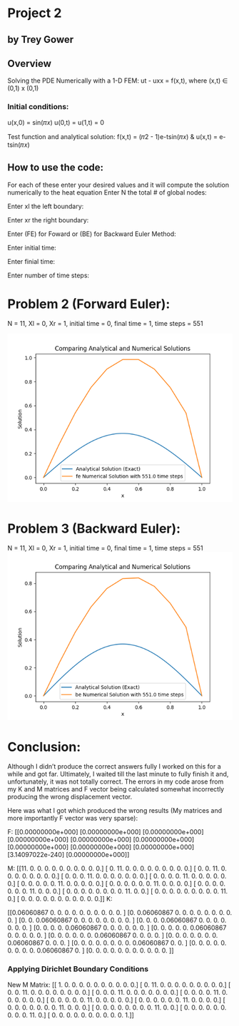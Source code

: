# Project 2
## by Trey Gower

## Overview
Solving the PDE Numerically with a 1-D FEM:
ut - uxx = f(x,t), where (x,t) ∈ (0,1) x (0,1)

### Initial conditions:
u(x,0) = sin(𝜋𝑥)
u(0,t) = u(1,t) = 0
					
Test function and analytical solution:
f(x,t) = (𝜋2 - 1)e-tsin(𝜋𝑥) & u(x,t) = e-tsin(𝜋𝑥)


## How to use the code:
For each of these enter your desired values and it will compute the solution numerically to the heat equation
Enter N the total # of global nodes:

Enter xl the left boundary:

Enter xr the right boundary:

Enter (FE) for Foward or (BE) for Backward Euler Method:

Enter initial time:

Enter finial time:

Enter number of time steps:

# Problem 2 (Forward Euler):
N = 11, Xl = 0, Xr = 1, initial time = 0, final time = 1, time steps = 551

<img src = https://github.com/TreyGower7/FEMProject/blob/main/fe_551.0_soln.png>

# Problem 3 (Backward Euler):
N = 11, Xl = 0, Xr = 1, initial time = 0, final time = 1, time steps = 551
<img src = https://github.com/TreyGower7/FEMProject/blob/main/be_551.0_soln.png>


# Conclusion:
Although I didn’t produce the correct answers fully I worked on this for a while and got far. Ultimately, I waited till the last minute to fully finish it and, unfortunately, it was not totally correct. The errors in my code arose from my K and M matrices and F vector being calculated somewhat incorrectly producing the wrong displacement vector. 

Here was what I got which produced the wrong results (My matrices and more importantly F vector was very sparse):

F:
[[0.00000000e+000]
 [0.00000000e+000]
 [0.00000000e+000]
 [0.00000000e+000]
 [0.00000000e+000]
 [0.00000000e+000]
 [0.00000000e+000]
 [0.00000000e+000]
 [0.00000000e+000]
 [3.14097022e-240]
 [0.00000000e+000]]

M:
[[11.  0.  0.  0.  0.  0.  0.  0.  0.  0.  0.]
 [ 0. 11.  0.  0.  0.  0.  0.  0.  0.  0.  0.]
 [ 0.  0. 11.  0.  0.  0.  0.  0.  0.  0.  0.]
 [ 0.  0.  0. 11.  0.  0.  0.  0.  0.  0.  0.]
 [ 0.  0.  0.  0. 11.  0.  0.  0.  0.  0.  0.]
 [ 0.  0.  0.  0.  0. 11.  0.  0.  0.  0.  0.]
 [ 0.  0.  0.  0.  0.  0. 11.  0.  0.  0.  0.]
 [ 0.  0.  0.  0.  0.  0.  0. 11.  0.  0.  0.]
 [ 0.  0.  0.  0.  0.  0.  0.  0. 11.  0.  0.]
 [ 0.  0.  0.  0.  0.  0.  0.  0.  0. 11.  0.]
 [ 0.  0.  0.  0.  0.  0.  0.  0.  0.  0.  0.]]
K:

[[0.06060867 0.         0.         0.         0.         0.
  0.         0.         0.         0.         0.        ]
 [0.         0.06060867 0.         0.         0.         0.
  0.         0.         0.         0.         0.        ]
 [0.         0.         0.06060867 0.         0.         0.
  0.         0.         0.         0.         0.        ]
 [0.         0.         0.         0.06060867 0.         0.
  0.         0.         0.         0.         0.        ]
 [0.         0.         0.         0.         0.06060867 0.
  0.         0.         0.         0.         0.        ]
 [0.         0.         0.         0.         0.         0.06060867
  0.         0.         0.         0.         0.        ]
 [0.         0.         0.         0.         0.         0.
  0.06060867 0.         0.         0.         0.        ]
 [0.         0.         0.         0.         0.         0.
  0.         0.06060867 0.         0.         0.        ]
 [0.         0.         0.         0.         0.         0.
  0.         0.         0.06060867 0.         0.        ]
 [0.         0.         0.         0.         0.         0.
  0.         0.         0.         0.06060867 0.        ]
 [0.         0.         0.         0.         0.         0.
  0.         0.         0.         0.         0.        ]]

### Applying Dirichlet Boundary Conditions

New M Matrix:
[[ 1.  0.  0.  0.  0.  0.  0.  0.  0.  0.  0.]
 [ 0. 11.  0.  0.  0.  0.  0.  0.  0.  0.  0.]
 [ 0.  0. 11.  0.  0.  0.  0.  0.  0.  0.  0.]
 [ 0.  0.  0. 11.  0.  0.  0.  0.  0.  0.  0.]
 [ 0.  0.  0.  0. 11.  0.  0.  0.  0.  0.  0.]
 [ 0.  0.  0.  0.  0. 11.  0.  0.  0.  0.  0.]
 [ 0.  0.  0.  0.  0.  0. 11.  0.  0.  0.  0.]
 [ 0.  0.  0.  0.  0.  0.  0. 11.  0.  0.  0.]
 [ 0.  0.  0.  0.  0.  0.  0.  0. 11.  0.  0.]
 [ 0.  0.  0.  0.  0.  0.  0.  0.  0. 11.  0.]
 [ 0.  0.  0.  0.  0.  0.  0.  0.  0.  0.  1.]]
